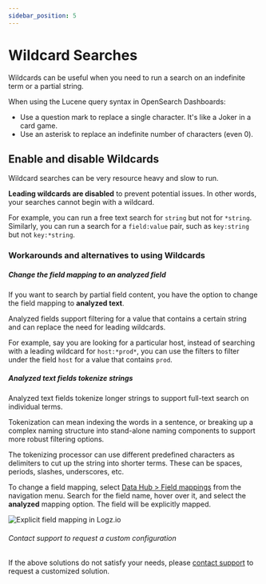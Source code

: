 ```yaml
---
sidebar_position: 5
---
```



# Wildcard Searches


Wildcards can be useful when you need to run a search on an indefinite term or a partial string.

When using the Lucene query syntax in OpenSearch Dashboards:

* Use a question mark **<i class="fas fa-question"></i>** to replace a single character. It's like a Joker in a card game.
* Use an asterisk **<i class="fas fa-asterisk"></i>** to replace an indefinite number of characters (even 0).

## Enable and disable Wildcards

Wildcard searches can be very resource heavy and slow to run.

**Leading wildcards are disabled** to prevent potential issues. In other words, your searches cannot begin with a wildcard.

For example, you can run a free text search for `string` but not for `*string`. Similarly, you can run a search for a `field:value` pair, such as `key:string` but not `key:*string`.

### Workarounds and alternatives to using Wildcards



##### Change the field mapping to an analyzed field

If you want to search by partial field content, you have the option to change the field mapping to **analyzed text**.

Analyzed fields support filtering for a value that contains a certain string and can replace the need for leading wildcards.

For example, say you are looking for a particular host, instead of searching with a leading wildcard for `host:*prod*`, you can use the filters to filter under the field `host` for a value that contains `prod`.

##### Analyzed text fields tokenize strings

Analyzed text fields tokenize longer strings to support full-text search on individual terms.

Tokenization can mean indexing the words in a sentence, or breaking up a complex naming structure into stand-alone naming components to support more robust filtering options.

The tokenizing processor can use different predefined characters as delimiters to cut up the string into shorter terms. These can be spaces, periods, slashes, underscores, etc.

To change a field mapping,
select [Data Hub > Field mappings](https://app.logz.io/#/dashboard/tools/field-mapping)
from the navigation menu. Search for the field name, hover over it, and select the **analyzed** mapping option. The field will be explicitly mapped.

![Explicit field mapping in Logz.io](https://dytvr9ot2sszz.cloudfront.net/logz-docs/kibana-mapping/kibana-field-mapping_aug2021.png)

###### Contact support to request a custom configuration

If the above solutions do not satisfy your needs, please [contact support](mailto:help@logz.io?subject=Requesting%20alternatives%20to%20wildcard%20searches&body=Hi!%20Please%20be%20in%20touch%20regarding%20search%20methods%20that%20don't%20require%20leading%20wildcards.%20Thanks!) to request a customized solution.

